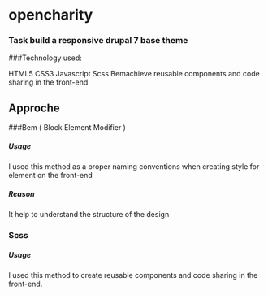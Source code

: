 # opencharity

### Task build a responsive drupal 7 base theme

###Technology used:

HTML5
CSS3
Javascript
Scss
Bemachieve reusable components and code sharing in the front-end

## Approche

###Bem ( Block Element Modifier )

##### Usage
I used this method as a proper naming conventions when creating style for element on the front-end

##### Reason
It help to understand the structure of the design <br>


### Scss

##### Usage
I used this method to create reusable components and code sharing in the front-end.





